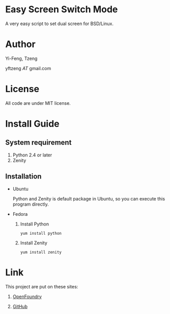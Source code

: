 Easy Screen Switch Mode
=======================

A very easy script to set dual screen for BSD/Linux.


Author
======

Yi-Feng, Tzeng <ant>

yftzeng _AT_ gmail.com


License
=======

All code are under MIT license.


Install Guide
=============

System requirement
------------------

  1. Python 2.4 or later
  2. Zenity


Installation
------------

* Ubuntu

  Python and Zenity is default package in Ubuntu, so you can execute this program directly.

* Fedora

  1. Install Python

     <code>yum install python</code>

  2. Install Zenity

     <code>yum install zenity</code>


Link
====

  This project are put on these sites:

  1. [OpenFoundry](http://www.openfoundry.org/of/projects/1242/)

  2. [GitHub](git@github.com:yftzeng/ezswitch.git)

